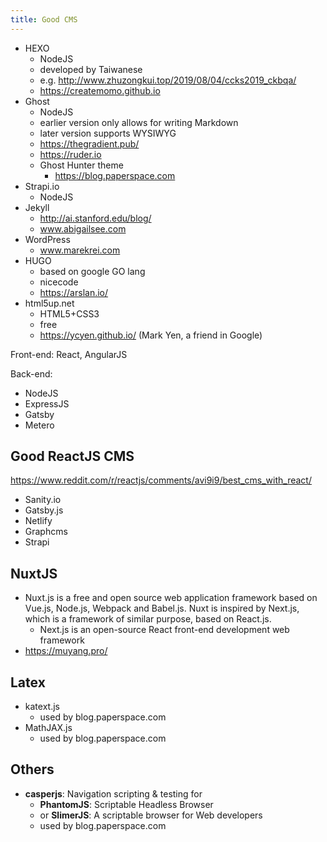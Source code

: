 ```yaml
---
title: Good CMS
---
```


* HEXO
	* NodeJS
	* developed by Taiwanese
	* e.g. http://www.zhuzongkui.top/2019/08/04/ccks2019_ckbqa/
	* https://createmomo.github.io
* Ghost
  * NodeJS
  * earlier version only allows for writing Markdown
  * later version supports WYSIWYG
  * https://thegradient.pub/
  * https://ruder.io
  * Ghost Hunter theme
    * https://blog.paperspace.com
* Strapi.io
  * NodeJS
* Jekyll
  * http://ai.stanford.edu/blog/
  * www.abigailsee.com
* WordPress
  * www.marekrei.com
* HUGO
  * based on google GO lang
  * nicecode
  * https://arslan.io/
* html5up.net
  * HTML5+CSS3
  * free
  * https://ycyen.github.io/ (Mark Yen, a friend in Google)

Front-end: React, AngularJS

Back-end: 

- NodeJS
- ExpressJS
- Gatsby
- Metero

## Good ReactJS CMS

https://www.reddit.com/r/reactjs/comments/avi9i9/best_cms_with_react/

- Sanity.io
- Gatsby.js
- Netlify
- Graphcms
- Strapi

## NuxtJS

- Nuxt.js is a free and open source web application framework based on Vue.js, Node.js, Webpack and Babel.js. Nuxt is inspired by Next.js, which is a framework of similar purpose, based on React.js.
  - Next.js is an open-source React front-end development web framework
- https://muyang.pro/

## Latex

- katext.js
  - used by blog.paperspace.com
- MathJAX.js
  - used by blog.paperspace.com

## Others

- **casperjs**: Navigation scripting & testing for 
  - **PhantomJS**: Scriptable Headless Browser
  - or **SlimerJS**: A scriptable browser for Web developers
  - used by blog.paperspace.com

